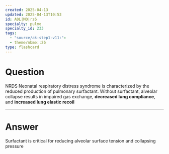 ```yaml
---
created: 2025-04-13
updated: 2025-04-13T10:53
id: A0L|MO|rz6
specialty: pulmo
specialty_id: 233
tags:
  - "source/ak-step1-v11:": 
  - theme/nbme::26
type: flashcard
---
```


# Question
NRDS Neonatal respiratory distress syndrome is characterized by the reduced production of pulmonary surfactant.   Without surfactant, alveolar collapse results in impaired gas exchange, **decreased lung compliance**, and **increased lung elastic recoil**

---

# Answer
Surfactant is critical for reducing alveolar surface tension and collapsing pressure